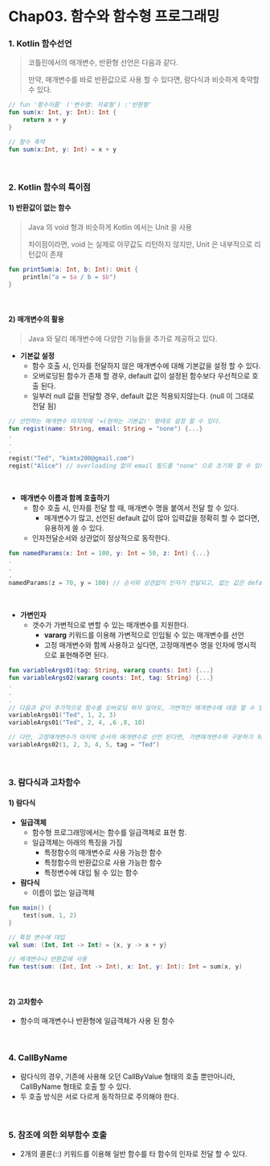 # Chap03. 함수와 함수형 프로그래밍

### 1. Kotlin 함수선언

> 코틀린에서의 매개변수, 반환형 선언은 다음과 같다.
>
> 만약, 매개변수를 바로 반환값으로 사용 할 수 있다면, 람다식과 비슷하게 축약할 수 있다.

```kotlin
// fun '함수이름' ('변수명: 자료형') :'반환형'
fun sum(x: Int, y: Int): Int {
    return x + y
}

// 함수 축약
fun sum(x:Int, y: Int) = x + y
```

<br>

### 2. Kotlin 함수의 특이점

#### 1) **반환값이 없는 함수**

> Java 의 void 형과 비슷하게 Kotlin 에서는 Unit 을 사용
>
> 차이점이라면, void 는 실제로 아무값도 리턴하지 않지만, Unit 은 내부적으로 리턴값이 존재

```kotlin
fun printSum(a: Int, b: Int): Unit {
    println("a = $a / b = $b")
}
```

<br>

#### 2) 매개변수의 활용

> Java 와 달리 매개변수에 다양한 기능들을 추가로 제공하고 있다.

- **기본값 설정**
  - 함수 호출 시, 인자를 전달하지 않은 매개변수에 대해 기본값을 설정 할 수 있다.
  - 오버로딩된 함수가 존재 할 경우, default 값이 설정된 함수보다 우선적으로 호출 된다.
  - 일부러 null 값을 전달할 경우, default 값은 적용되지않는다. (null 이 그대로 전달 됨)

```kotlin
// 선언하는 매개변수 마지막에 '=(원하는 기본값)' 형태로 설정 할 수 있다.
fun regist(name: String, email: String = "none") {...} 
.
.
.
regist("Ted", "kimtx200@gmail.com")
regist("Alice") // overloading 없이 email 필드를 "none" 으로 초기화 할 수 있다.
```

<br>

- **매개변수 이름과 함께 호출하기**
  - 함수 호출 시, 인자를 전달 할 때, 매개변수 명을 붙여서 전달 할 수 있다.
    - 매개변수가 많고, 선언된 default 값이 많아 입력값을 정확히 할 수 없다면, 유용하게 쓸 수 있다.
  - 인자전달순서와 상관없이 정상적으로 동작한다.

```kotlin
fun namedParams(x: Int = 100, y: Int = 50, z: Int) {...}
.
.
.
namedParams(z = 70, y = 100) // 순서와 상관없이 인자가 전달되고, 없는 값은 default 값을 적용 할 수 있음
```

<br>

- **가변인자**
  - 갯수가 가변적으로 변할 수 있는 매개변수를 지원한다.
    - **vararg** 키워드를 이용해 가변적으로 인입될 수 있는 매개변수를 선언
    - 고정 매개변수와 함께 사용하고 싶다면, 고정매개변수 명을 인자에 명시적으로 표현해주면 된다.

```kotlin
fun variableArgs01(tag: String, vararg counts: Int) {...}
fun variableArgs02(vararg counts: Int, tag: String) {...}
.
.
.
// 다음과 같이 추가적으로 함수를 오버로딩 하지 않아도, 가변적인 매개변수에 대응 할 수 있다.
variableArgs01("Ted", 1, 2, 3)
variableArgs01("Ted", 2, 4, ,6 ,8, 10)

// 다만, 고정매개변수가 마지막 순서의 매개변수로 선언 된다면, 가변매개변수와 구분하기 위해 반드시 명시적으로 매개변수명을 표기해주어야 한다.
variableArgs02(1, 2, 3, 4, 5, tag = "Ted")
```

<br>

### 3. 람다식과 고차함수

#### 1) 람다식

- **일급객체**
  - 함수형 프로그래밍에서는 함수를 일급객체로 표현 함.
  - 일급객체는 아래의 특징을 가짐
    - 특정함수의 매개변수로 사용 가능한 함수
    - 특정함수의 반환값으로 사용 가능한 함수
    - 특정변수에 대입 될 수 있는 함수
- **람다식**
  - 이름이 없는 일급객체

```kotlin
fun main() {
    test(sum, 1, 2)
}

// 특정 변수에 대입
val sum: (Int, Int -> Int) = {x, y -> x + y}

// 메개변수나 반환값에 사용
fun test(sum: (Int, Int -> Int), x: Int, y: Int): Int = sum(x, y)
```

<br>

#### 2) 고차함수

- 함수의 매개변수나 반환형에 일급객체가 사용 된 함수

<br>



### 4. CallByName

- 람다식의 경우, 기존에 사용해 오던 CallByValue 형태의 호출 뿐만아니라, CallByName 형태로 호출 할 수 있다.
- 두 호출 방식은 서로 다르게 동작하므로 주의해야 한다.

<br>

### 5. 참조에 의한 외부함수 호출

- 2개의 콜론(::) 키워드를 이용해 일반 함수를 타 함수의 인자로 전달 할 수 있다.



